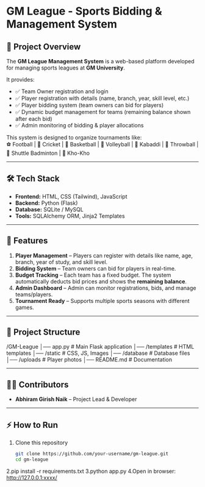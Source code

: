 # GM League - Sports Bidding & Management System

## 📌 Project Overview
The **GM League Management System** is a web-based platform developed for managing sports leagues at **GM University**.  

It provides:  
- ✅ Team Owner registration and login  
- ✅ Player registration with details (name, branch, year, skill level, etc.)  
- ✅ Player bidding system (team owners can bid for players)  
- ✅ Dynamic budget management for teams (remaining balance shown after each bid)  
- ✅ Admin monitoring of bidding & player allocations  

This system is designed to organize tournaments like:  
⚽ Football | 🏏 Cricket | 🏀 Basketball | 🏐 Volleyball | 🤼 Kabaddi | 🤾 Throwball | 🏸 Shuttle Badminton | 🏃 Kho-Kho  

---

## 🛠️ Tech Stack
- **Frontend:** HTML, CSS (Tailwind), JavaScript  
- **Backend:** Python (Flask)  
- **Database:** SQLite / MySQL  
- **Tools:** SQLAlchemy ORM, Jinja2 Templates  

---

## 🚀 Features
1. **Player Management** – Players can register with details like name, age, branch, year of study, and skill level.  
2. **Bidding System** – Team owners can bid for players in real-time.  
3. **Budget Tracking** – Each team has a fixed budget. The system automatically deducts bid prices and shows the **remaining balance**.  
4. **Admin Dashboard** – Admin can monitor registrations, bids, and manage teams/players.  
5. **Tournament Ready** – Supports multiple sports seasons with different games.  

---

## 📂 Project Structure
/GM-League
│── app.py # Main Flask application
│── /templates # HTML templates
│── /static # CSS, JS, Images
│── /database # Database files
│── /uploads # Player photos
│── README.md # Documentation


---

## 👨‍💻 Contributors
- **Abhiram Girish Naik** – Project Lead & Developer  

---

## ⚡ How to Run
1. Clone this repository  
   ```bash
   git clone https://github.com/your-username/gm-league.git
   cd gm-league
2.pip install -r requirements.txt
3.python app.py
4.Open in browser: http://127.0.0.1:xxxx/
